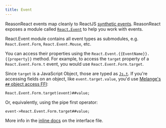 ```yaml
---
title: Event
---
```


ReasonReact events map cleanly to ReactJS [synthetic events](https://reactjs.org/docs/events.html). ReasonReact exposes a module called [`React.Event`](https://github.com/reasonml/reason-react/blob/main/src/React.rei#L1) to help you work with events.

React.Event module contains all event types as submodules, e.g. `React.Event.Form`, `React.Event.Mouse`, etc.

You can access their properties using the `React.Event.{{EventName}}.{{property}}` method. For example, to access the `target` property of a `React.Event.Form.t` event, you would use `React.Event.Form.target`.

Since `target` is a JavaScript Object, those are typed as [`Js.t`][using-jst-objects]. If you're accessing fields on an object, like `event.target.value`, you'd use [Melange's `##` object access FFI][using-jst-objects]:

```reason
React.Event.Form.target(event)##value;
```

Or, equivalently, using the pipe first operator:

```reason
event->React.Event.Form.target##value;
```

More info in the [inline docs](https://github.com/reasonml/reason-react/blob/main/src/React.rei#L1) on the interface file.

[using-jst-objects]: https://melange.re/v4.0.0/communicate-with-javascript/#using-jst-objects
